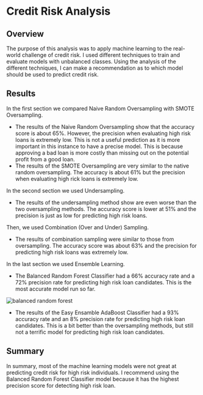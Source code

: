 # Credit Risk Analysis

## Overview
The purpose of this analysis was to apply machine learning to the real-world challenge of credit risk. I used different techniques to train and evaluate models with unbalanced classes. Using the analysis of the different techniques, I can make a recommendation as to which model should be used to predict credit risk.

## Results

In the first section we compared Naive Random Oversampling with SMOTE Oversampling.
- The results of the Naive Random Oversampling show that the accuracy score is about 65%. However, the precision when evaluating high risk loans is extremely low. This is not a useful prediction as it is more important in this instance to have a precise model. This is because approving a bad loan is more costly than missing out on the potential profit from a good loan.
- The results of the SMOTE Oversampling are very similar to the native random oversampling. The accuracy is about 61% but the precision when evaluating high rick loans is extremely low.

In the second section we used Undersampling. 
- The results of the undersampling method show are even worse than the two oversampling methods. The accuracy score is lower at 51% and the precision is just as low for predicting high risk loans. 

Then, we used Combination (Over and Under) Sampling.
- The results of combination sampling were similar to those from oversampling. The accuracy score was about 63% and the precision for predicting high risk loans was extremely low.

In the last section we used Ensemble Learning.
- The Balanced Random Forest Classifier had a 66% accuracy rate and a 72% precision rate for predicting high risk loan candidates. This is the most accurate model run so far.

![balanced random forest](https://user-images.githubusercontent.com/74469315/113512583-5103b400-9533-11eb-86e1-4210561048a2.PNG)

- The results of the Easy Ensamble AdaBoost Classifier had a 93% accuracy rate and an 8% precision rate for predicting high risk loan candidates. This is a bit better than the oversampling methods, but still not a terrific model for predicting high risk loan candidates.

## Summary
In summary, most of the machine learning models were not great at predicting credit risk for high risk individuals. I recommend using the Balanced Random Forest Classifier model because it has the highest precision score for detecting high risk loan.

